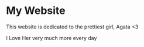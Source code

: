 # My Website

This website is dedicated to the prettiest girl, Agata <3

I Love Her very much
more every day
